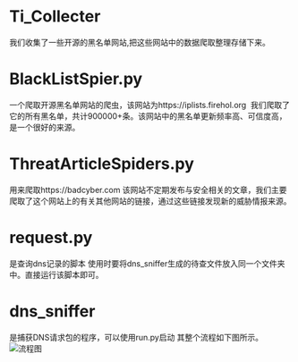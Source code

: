 # Ti_Collecter
  我们收集了一些开源的黑名单网站,把这些网站中的数据爬取整理存储下来。
# BlackListSpier.py
  一个爬取开源黑名单网站的爬虫，该网站为https://iplists.firehol.org 
  我们爬取了它的所有黑名单，共计900000+条。该网站中的黑名单更新频率高、可信度高，是一个很好的来源。
# ThreatArticleSpiders.py
  用来爬取https://badcyber.com 该网站不定期发布与安全相关的文章，我们主要爬取了这个网站上的有关其他网站的链接，通过这些链接发现新的威胁情报来源。
# request.py
  是查询dns记录的脚本 使用时要将dns_sniffer生成的待查文件放入同一个文件夹中。直接运行该脚本即可。
# dns_sniffer
  是捕获DNS请求包的程序，可以使用run.py启动
  其整个流程如下图所示。
  ![流程图](https://github.com/scu-igroup/Ti_Collecter/raw/master/流程.png)